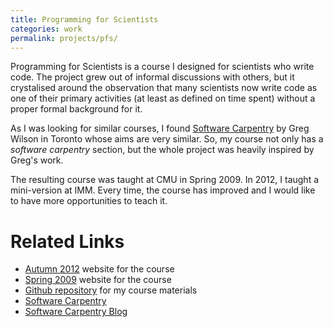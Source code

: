 ```yaml
---
title: Programming for Scientists
categories: work
permalink: projects/pfs/
---
```


Programming for Scientists is a course I designed for scientists who
write code. The project grew out of informal discussions with others,
but it crystalised around the observation that many scientists now write
code as one of their primary activities (at least as defined on time
spent) without a proper formal background for it.

As I was looking for similar courses, I found [Software
Carpentry](http://software-carpentry.org/) by Greg Wilson in Toronto
whose aims are very similar. So, my course not only has a *software
carpentry* section, but the whole project was heavily inspired by
Greg\'s work.

The resulting course was taught at CMU in Spring 2009. In 2012, I taught
a mini-version at IMM. Every time, the course has improved and I would
like to have more opportunities to teach it.

# Related Links

-   [Autumn 2012](/projects/pfs-09-2012) website for the course
-   [Spring 2009](/pfs) website for the course
-   [Github
    repository](http://github.com/luispedro/Programming-for-Scientists)
    for my course materials
-   [Software Carpentry](http://software-carpentry.org/)
-   [Software Carpentry Blog](http://softwarecarpentry.wordpress.com/)
